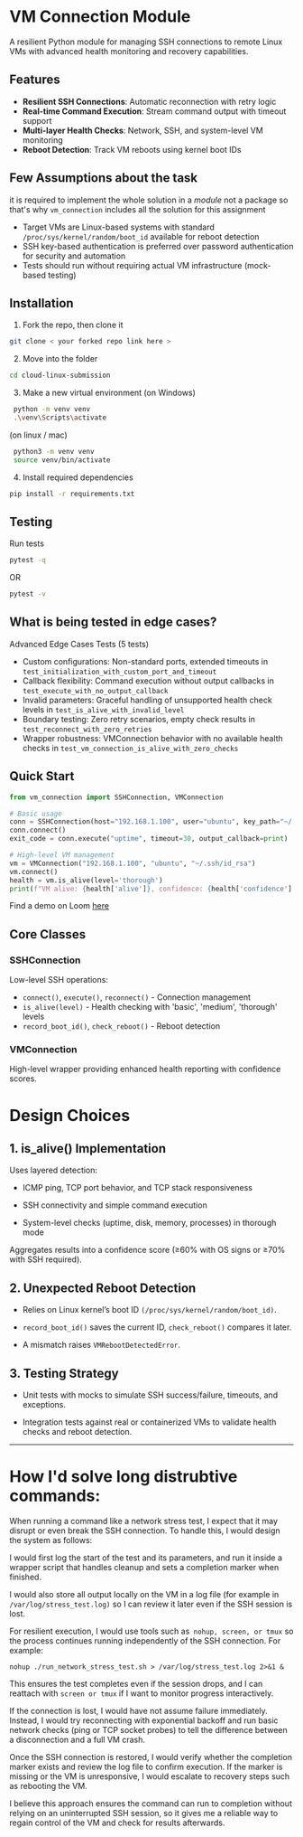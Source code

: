 # VM Connection Module

A resilient Python module for managing SSH connections to remote Linux VMs with advanced health monitoring and recovery capabilities.

## Features
- **Resilient SSH Connections**: Automatic reconnection with retry logic
- **Real-time Command Execution**: Stream command output with timeout support
- **Multi-layer Health Checks**: Network, SSH, and system-level VM monitoring
- **Reboot Detection**: Track VM reboots using kernel boot IDs
## Few Assumptions about the task 
it is required to implement the whole solution in a *module* not a package so that's why `vm_connection` includes all the solution for this assignment 
- Target VMs are Linux-based systems with standard `/proc/sys/kernel/random/boot_id` available for reboot detection
- SSH key-based authentication is preferred over password authentication for security and automation
- Tests should run without requiring actual VM infrastructure (mock-based testing)
## Installation
1. Fork the repo, then clone it
```bash
git clone < your forked repo link here >
```
2. Move into the folder
```bash
cd cloud-linux-submission
```
3. Make a new virtual environment (on Windows)
```bash
 python -m venv venv
 .\venv\Scripts\activate
```
(on linux / mac)
```bash
 python3 -m venv venv
 source venv/bin/activate
```
4. Install required dependencies 
```bash
pip install -r requirements.txt
```
## Testing
Run tests  
```bash 
pytest -q 
``` 
OR 
```bash
pytest -v
```
## What is being tested in edge cases? 
 Advanced Edge Cases Tests (5 tests)
  * Custom configurations: Non-standard ports, extended timeouts in `test_initialization_with_custom_port_and_timeout`
  * Callback flexibility: Command execution without output callbacks in `test_execute_with_no_output_callback`
  * Invalid parameters: Graceful handling of unsupported health check levels in `test_is_alive_with_invalid_level`
  * Boundary testing: Zero retry scenarios, empty check results in `test_reconnect_with_zero_retries`
  * Wrapper robustness: VMConnection behavior with no available health checks in `test_vm_connection_is_alive_with_zero_checks`
## Quick Start

```python
from vm_connection import SSHConnection, VMConnection

# Basic usage
conn = SSHConnection(host="192.168.1.100", user="ubuntu", key_path="~/.ssh/id_rsa")
conn.connect()
exit_code = conn.execute("uptime", timeout=30, output_callback=print)

# High-level VM management
vm = VMConnection("192.168.1.100", "ubuntu", "~/.ssh/id_rsa")
vm.connect()
health = vm.is_alive(level='thorough')
print(f"VM alive: {health['alive']}, confidence: {health['confidence']:.2f}")
```
Find a demo on Loom [here](https://www.loom.com/share/88dec59e04f04bd19e6082ab20b81b6c?sid=36006a00-02c4-4724-8615-daef7d7e8e26)

## Core Classes

### SSHConnection
Low-level SSH operations:
- `connect()`, `execute()`, `reconnect()` - Connection management
- `is_alive(level)` - Health checking with 'basic', 'medium', 'thorough' levels
- `record_boot_id()`, `check_reboot()` - Reboot detection

### VMConnection
High-level wrapper providing enhanced health reporting with confidence scores.

# Design Choices
 ## 1. is_alive() Implementation

Uses layered detection:

* ICMP ping, TCP port behavior, and TCP stack responsiveness

* SSH connectivity and simple command execution

* System-level checks (uptime, disk, memory, processes) in thorough mode

Aggregates results into a confidence score (≥60% with OS signs or ≥70% with SSH required).

## 2. Unexpected Reboot Detection

* Relies on Linux kernel’s boot ID `(/proc/sys/kernel/random/boot_id)`.

* `record_boot_id()` saves the current ID, `check_reboot()` compares it later.

* A mismatch raises `VMRebootDetectedError`.

## 3. Testing Strategy

* Unit tests with mocks to simulate SSH success/failure, timeouts, and exceptions.

* Integration tests against real or containerized VMs to validate health checks and reboot detection.

----
# How I'd solve long distrubtive commands:

When running a command like a network stress test, I expect that it may disrupt or even break the SSH connection. To handle this, I would design the system as follows:

I would first log the start of the test and its parameters, and run it inside a wrapper script that handles cleanup and sets a completion marker when finished.

I would also store all output locally on the VM in a log file (for example in `/var/log/stress_test.log)` so I can review it later even if the SSH session is lost.

For resilient execution, I would use tools such as` nohup, screen, or tmux` so the process continues running independently of the SSH connection. For example:

`nohup ./run_network_stress_test.sh > /var/log/stress_test.log 2>&1 &`

This ensures the test completes even if the session drops, and I can reattach with `screen or tmux` if I want to monitor progress interactively.

If the connection is lost, I would have not assume failure immediately. Instead, I would try reconnecting with exponential backoff and run basic network checks (ping or TCP socket probes) to tell the difference between a disconnection and a full VM crash.

Once the SSH connection is restored, I would verify whether the completion marker exists and review the log file to confirm execution. If the marker is missing or the VM is unresponsive, I would escalate to recovery steps such as rebooting the VM.

I believe this approach ensures the command can run to completion without relying on an uninterrupted SSH session, so it gives me a reliable way to regain control of the VM and check for results afterwards.
